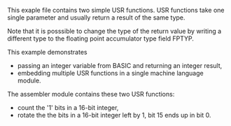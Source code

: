 This exaple file contains two simple USR functions.
USR functions take one single parameter and usually return a result of the same type.

Note that it is posssible to change the type of the return value by writing a different type to the floating point accumulator type field FPTYP.

This example demonstrates
* passing an integer variable from BASIC and returning an integer result,
* embedding multiple USR functions in a single machine language module.

The assembler module contains these two USR functions:
* count the '1' bits in a 16-bit integer,
* rotate the the bits in a 16-bit integer left by 1, bit 15 ends up in bit 0.
